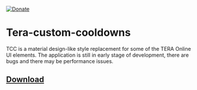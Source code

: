 
[![Donate](https://img.shields.io/badge/Donate-PayPal-blue.svg)](https://paypal.me/foglio1024)

# Tera-custom-cooldowns
TCC is a material design-like style replacement for some of the TERA Online UI elements.
The application is still in early stage of development, there are bugs and there may be performance issues.
## [Download](https://github.com/Foglio1024/Tera-custom-cooldowns/releases)

